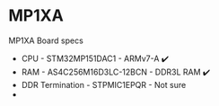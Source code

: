 # MP1XA
MP1XA Board specs
* CPU - STM32MP151DAC1 - ARMv7-A  :heavy_check_mark:
* RAM - AS4C256M16D3LC-12BCN - DDR3L RAM :heavy_check_mark:
* DDR Termination - STPMIC1EPQR - Not sure
* 
